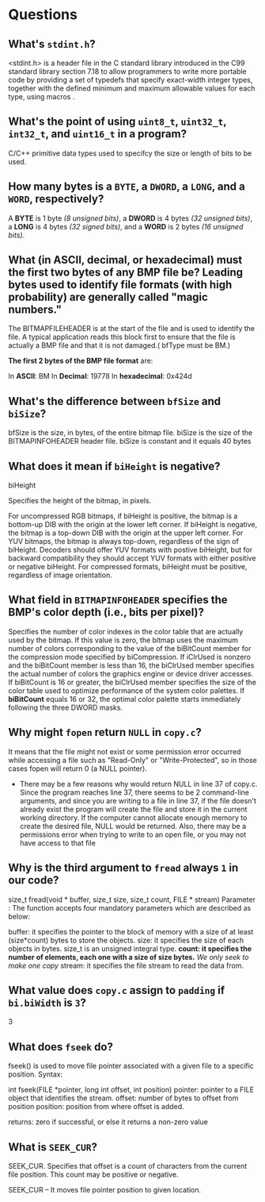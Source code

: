 # Questions

## What's `stdint.h`?

 <stdint.h> is a header file in the C standard library introduced in the C99 standard library section 7.18 to allow programmers to write more portable code by providing a set of typedefs that specify exact-width integer types, together with the defined minimum and maximum allowable values for each type, using macros .

## What's the point of using `uint8_t`, `uint32_t`, `int32_t`, and `uint16_t` in a program?

C/C++ primitive data types used to specifcy the size or length of bits to be used.

## How many bytes is a `BYTE`, a `DWORD`, a `LONG`, and a `WORD`, respectively?

A **BYTE** is 1 byte *(8 unsigned bits)*, a **DWORD** is 4 bytes *(32 unsigned bits)*, a **LONG** is 4 bytes *(32 signed bits)*, and a **WORD** is 2 bytes *(16 unsigned bits)*.

## What (in ASCII, decimal, or hexadecimal) must the first two bytes of any BMP file be? Leading bytes used to identify file formats (with high probability) are generally called "magic numbers."

The BITMAPFILEHEADER is at the start of the file and is used to identify the file. A typical application reads this block first to ensure that the file is actually a BMP file and that it is not damaged.( bfType must be BM.)

**The first 2 bytes of the BMP file format** are:

In **ASCII**: BM
In **Decimal**: 19778
In **hexadecimal**: 0x424d

## What's the difference between `bfSize` and `biSize`?

bfSize is the size, in bytes, of the entire bitmap file.
biSize is the size of the BITMAPINFOHEADER header file. biSize is constant and it equals 40 bytes



## What does it mean if `biHeight` is negative?

 biHeight

Specifies the height of the bitmap, in pixels.

For uncompressed RGB bitmaps, if biHeight is positive, the bitmap is a bottom-up DIB with the origin at the lower left corner. If biHeight is negative, the bitmap is a top-down DIB with the origin at the upper left corner.
For YUV bitmaps, the bitmap is always top-down, regardless of the sign of biHeight. Decoders should offer YUV formats with postive biHeight, but for backward compatibility they should accept YUV formats with either positive or negative biHeight.
For compressed formats, biHeight must be positive, regardless of image orientation.

## What field in `BITMAPINFOHEADER` specifies the BMP's color depth (i.e., bits per pixel)?

Specifies the number of color indexes in the color table that are actually used by the bitmap. If this value is zero, the bitmap uses the maximum number of colors corresponding to the value of the biBitCount member for the compression mode specified by biCompression.
If iClrUsed is nonzero and the biBitCount member is less than 16, the biClrUsed member specifies the actual number of colors the graphics engine or device driver accesses. If biBitCount is 16 or greater, the biClrUsed member specifies the size of the color table used to optimize performance of the system color palettes. If **biBitCount** equals 16 or 32, the optimal color palette starts immediately following the three DWORD masks.

## Why might `fopen` return `NULL` in `copy.c`?

It means that the file might not exist or some permission error occurred while accessing a file such as "Read-Only" or "Write-Protected", so in those cases fopen will return 0 (a NULL pointer).

 - There may be a few reasons why <fopen> would return NULL in line 37 of copy.c. Since the program reaches line 37, there
    seems to be 2 command-line arguments, and since you are writing to a file in line 37, if the file doesn't already exist
    the program will create the file and store it in the current working directory. If the computer cannot
    allocate enough memory to create the desired file, NULL would be returned. Also, there may be a permissions error when
    trying to write to an open file, or you may not have access to that file

## Why is the third argument to `fread` always `1` in our code?

size_t fread(void * buffer, size_t size, size_t count, FILE * stream)
Parameter : The function accepts four mandatory parameters which are described as below:

buffer: it specifies the pointer to the block of memory with a size of at least (size*count) bytes to store the objects.
size: it specifies the size of each objects in bytes. size_t is an unsigned integral type.
**count: it specifies the number of elements, each one with a size of size bytes.** *We only seek to make one copy*
stream: it specifies the file stream to read the data from.

## What value does `copy.c` assign to `padding` if `bi.biWidth` is `3`?

3

## What does `fseek` do?

fseek() is used to move file pointer associated with a given file to a specific position.
Syntax:

int fseek(FILE *pointer, long int offset, int position)
pointer: pointer to a FILE object that identifies the stream.
offset: number of bytes to offset from position
position: position from where offset is added.

returns:
zero if successful, or else it returns a non-zero value 

## What is `SEEK_CUR`?

SEEK_CUR. Specifies that offset is a count of characters from the current file position. This count may be positive or negative. 

SEEK_CUR – It moves file pointer position to given location.
